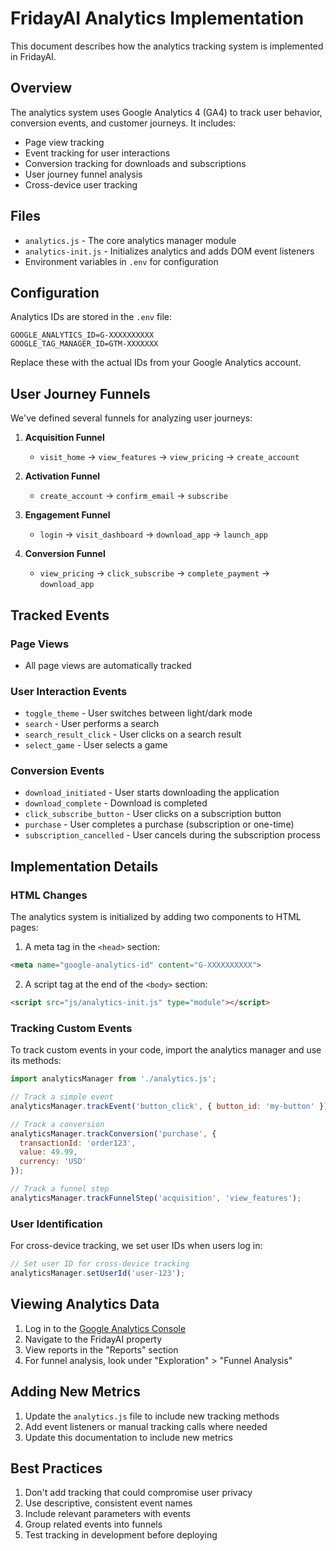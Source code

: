 # FridayAI Analytics Implementation

This document describes how the analytics tracking system is implemented in FridayAI.

## Overview

The analytics system uses Google Analytics 4 (GA4) to track user behavior, conversion events, and customer journeys. It includes:

- Page view tracking
- Event tracking for user interactions
- Conversion tracking for downloads and subscriptions
- User journey funnel analysis
- Cross-device user tracking

## Files

- `analytics.js` - The core analytics manager module
- `analytics-init.js` - Initializes analytics and adds DOM event listeners
- Environment variables in `.env` for configuration

## Configuration

Analytics IDs are stored in the `.env` file:

```
GOOGLE_ANALYTICS_ID=G-XXXXXXXXXX
GOOGLE_TAG_MANAGER_ID=GTM-XXXXXXX
```

Replace these with the actual IDs from your Google Analytics account.

## User Journey Funnels

We've defined several funnels for analyzing user journeys:

1. **Acquisition Funnel**
   - `visit_home` → `view_features` → `view_pricing` → `create_account`

2. **Activation Funnel**
   - `create_account` → `confirm_email` → `subscribe`

3. **Engagement Funnel**
   - `login` → `visit_dashboard` → `download_app` → `launch_app`

4. **Conversion Funnel**
   - `view_pricing` → `click_subscribe` → `complete_payment` → `download_app`

## Tracked Events

### Page Views
- All page views are automatically tracked

### User Interaction Events
- `toggle_theme` - User switches between light/dark mode
- `search` - User performs a search
- `search_result_click` - User clicks on a search result
- `select_game` - User selects a game

### Conversion Events
- `download_initiated` - User starts downloading the application
- `download_complete` - Download is completed
- `click_subscribe_button` - User clicks on a subscription button
- `purchase` - User completes a purchase (subscription or one-time)
- `subscription_cancelled` - User cancels during the subscription process

## Implementation Details

### HTML Changes

The analytics system is initialized by adding two components to HTML pages:

1. A meta tag in the `<head>` section:
```html
<meta name="google-analytics-id" content="G-XXXXXXXXXX">
```

2. A script tag at the end of the `<body>` section:
```html
<script src="js/analytics-init.js" type="module"></script>
```

### Tracking Custom Events

To track custom events in your code, import the analytics manager and use its methods:

```javascript
import analyticsManager from './analytics.js';

// Track a simple event
analyticsManager.trackEvent('button_click', { button_id: 'my-button' });

// Track a conversion
analyticsManager.trackConversion('purchase', {
  transactionId: 'order123',
  value: 49.99,
  currency: 'USD'
});

// Track a funnel step
analyticsManager.trackFunnelStep('acquisition', 'view_features');
```

### User Identification

For cross-device tracking, we set user IDs when users log in:

```javascript
// Set user ID for cross-device tracking
analyticsManager.setUserId('user-123');
```

## Viewing Analytics Data

1. Log in to the [Google Analytics Console](https://analytics.google.com/)
2. Navigate to the FridayAI property
3. View reports in the "Reports" section
4. For funnel analysis, look under "Exploration" > "Funnel Analysis"

## Adding New Metrics

1. Update the `analytics.js` file to include new tracking methods
2. Add event listeners or manual tracking calls where needed
3. Update this documentation to include new metrics

## Best Practices

1. Don't add tracking that could compromise user privacy
2. Use descriptive, consistent event names
3. Include relevant parameters with events
4. Group related events into funnels
5. Test tracking in development before deploying
